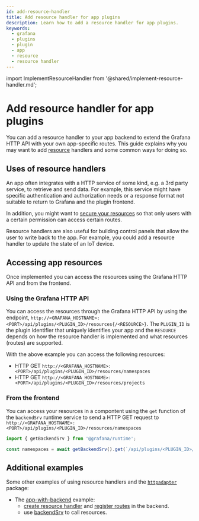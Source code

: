 ```yaml
---
id: add-resource-handler
title: Add resource handler for app plugins
description: Learn how to add a resource handler for app plugins.
keywords:
  - grafana
  - plugins
  - plugin
  - app
  - resource
  - resource handler
---
```


import ImplementResourceHandler from '@shared/implement-resource-handler.md';

# Add resource handler for app plugins

You can add a resource handler to your app backend to extend the Grafana HTTP API with your own app-specific routes. This guide explains why you may want to add [resource](../../key-concepts/backend-plugins/#resources) handlers and some common ways for doing so.

## Uses of resource handlers

An app often integrates with a HTTP service of some kind, e.g. a 3rd party service, to retrieve and send data. For example, this service might have specific authentication and authorization needs or a response format not suitable to return to Grafana and the plugin frontend.

In addition, you might want to [secure your resources](implement-rbac-in-app-plugins.md#secure-backend-resources) so that only users with a certain permission can access certain routes.

Resource handlers are also useful for building control panels that allow the user to write back to the app. For example, you could add a resource handler to update the state of an IoT device.

<ImplementResourceHandler />

## Accessing app resources

Once implemented you can access the resources using the Grafana HTTP API and from the frontend.

### Using the Grafana HTTP API

You can access the resources through the Grafana HTTP API by using the endpoint, `http://<GRAFANA_HOSTNAME>:<PORT>/api/plugins/<PLUGIN_ID>/resources{/<RESOURCE>}`. The `PLUGIN_ID` is the plugin identifier that uniquely identifies your app and the `RESOURCE` depends on how the resource handler is implemented and what resources (routes) are supported.

With the above example you can access the following resources:

- HTTP GET `http://<GRAFANA_HOSTNAME>:<PORT>/api/plugins/<PLUGIN_ID>/resources/namespaces`
- HTTP GET `http://<GRAFANA_HOSTNAME>:<PORT>/api/plugins/<PLUGIN_ID>/resources/projects`

### From the frontend

You can access your resources in a compontent using the `get` function of the `backendSrv` runtime service to send a HTTP GET request to `http://<GRAFANA_HOSTNAME>:<PORT>/api/plugins/<PLUGIN_ID>/resources/namespaces`

```typescript
import { getBackendSrv } from '@grafana/runtime';

const namespaces = await getBackendSrv().get(`/api/plugins/<PLUGIN_ID>/resources/namespaces`);
```

## Additional examples

Some other examples of using resource handlers and the [`httpadapter`](https://pkg.go.dev/github.com/grafana/grafana-plugin-sdk-go/backend/resource/httpadapter) package:

- The [app-with-backend](https://github.com/grafana/grafana-plugin-examples/tree/main/examples/app-with-backend) example:
  - [create resource handler](https://github.com/grafana/grafana-plugin-examples/blob/main/examples/app-with-backend/pkg/plugin/app.go) and [register routes](https://github.com/grafana/grafana-plugin-examples/blob/main/examples/app-with-backend/pkg/plugin/resources.go) in the backend.
  - use [backendSrv](https://github.com/grafana/grafana-plugin-examples/blob/main/examples/app-with-backend/src/pages/PageOne/PageOne.tsx) to call resources.
